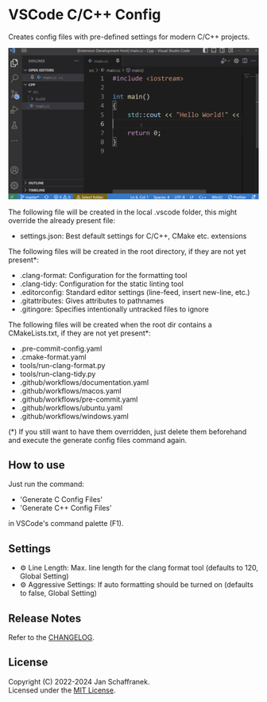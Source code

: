 # VSCode C/C++ Config

Creates config files with pre-defined settings for modern C/C++ projects.  

![ExampleGif](./media/CCPPConfig.gif?raw=true)

The following file will be created in the local .vscode folder, this might override the already present file:

- settings.json: Best default settings for C/C++, CMake etc. extensions

The following files will be created in the root directory, if they are not yet present*:

- .clang-format: Configuration for the formatting tool
- .clang-tidy: Configuration for the static linting tool
- .editorconfig: Standard editor settings (line-feed, insert new-line, etc.)
- .gitattributes: Gives attributes to pathnames
- .gitingore: Specifies intentionally untracked files to ignore

The following files will be created when the root dir contains a CMakeLists.txt, if they are not yet present*:

- .pre-commit-config.yaml
- .cmake-format.yaml
- tools/run-clang-format.py
- tools/run-clang-tidy.py
- .github/workflows/documentation.yaml
- .github/workflows/macos.yaml
- .github/workflows/pre-commit.yaml
- .github/workflows/ubuntu.yaml
- .github/workflows/windows.yaml

(*) If you still want to have them overridden, just delete them beforehand and execute the generate config files command again.

## How to use

Just run the command:

- 'Generate C Config Files'
- 'Generate C++ Config Files'

in VSCode's command palette (F1).

## Settings

- ⚙️ Line Length: Max. line length for the clang format tool (defaults to 120, Global Setting)
- ⚙️ Aggressive Settings: If auto formatting should be turned on (defaults to false, Global Setting)

## Release Notes

Refer to the [CHANGELOG](CHANGELOG.md).

## License

Copyright (C) 2022-2024 Jan Schaffranek.  
Licensed under the [MIT License](LICENSE).

